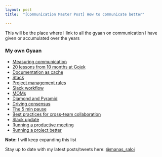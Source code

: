 ```yaml
---
layout: post
title:  "[Communication Master Post] How to communicate better"

---
```


This will be the place where I link to all the gyaan on communication I have given or accumulated over the years

### My own Gyaan

- [Measuring communication](https://manassaloi.com/2020/02/05/measuring-communication.html)
- [20 lessons from 10 months at Gojek](https://manassaloi.com/2019/08/11/20-lessons-gojek.html)
- [Documentation as cache](https://manassaloi.com/2020/04/19/documentation-cache.html)
- [Stack](https://manassaloi.com/2020/04/23/stack.html)
- [Project management rules](https://manassaloi.com/2020/04/26/rules-project-management.html)
- [Slack workflow](https://manassaloi.com/2020/05/03/slack-workflow.html)
- [MOMs](https://manassaloi.com/2020/03/22/mom-update.html)
- [Diamond and Pyramid](https://manassaloi.com/2020/06/01/diamond-pyramid.html)
- [Driving consensus](https://manassaloi.com/2020/05/31/driving-consensus.html)
- [The 5 min pause](https://manassaloi.com/2020/05/20/five-min-pause.html)
- [Best practices for cross-team collaboration](https://manassaloi.com/2020/05/24/collaboration-checklist.html)
- [Slack update](https://manassaloi.com/2021/03/09/slack-update.html)
- [Running a productive meeting](https://manassaloi.com/2021/03/11/running-meeting.html)
- [Running a project better](https://manassaloi.com/2021/05/04/running-project-better.html)

**Note:** I will keep expanding this list

Stay up to date with my latest posts/tweets here: [@manas_saloi](http://twitter.com/manas_saloi)
